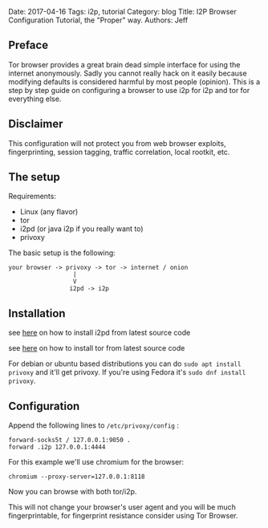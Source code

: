 Date: 2017-04-16
Tags: i2p, tutorial
Category: blog
Title: I2P Browser Configuration Tutorial, the "Proper" way.
Authors: Jeff



## Preface

Tor browser provides a great brain dead simple interface for using the internet anonymously.
Sadly you cannot really hack on it easily because modifying defaults is considered harmful by most people (opinion).
This is a step by step guide on configuring a browser to use i2p for i2p and tor for everything else.

## Disclaimer

This configuration will not protect you from web browser exploits, fingerprinting, session tagging, traffic correlation, local rootkit, etc.

## The setup

Requirements:

* Linux (any flavor)
* tor
* i2pd (or java i2p if you really want to)
* privoxy

The basic setup is the following:

    your browser -> privoxy -> tor -> internet / onion
                      |
                      V
                     i2pd -> i2p

## Installation

see [here](https://i2pd.readthedocs.io/en/latest/devs/building/unix/) on how to install i2pd from latest source code

see [here](https://www.torproject.org/docs/tor-doc-unix.html.en) on how to install tor from latest source code

For debian or ubuntu based distributions you can do `sudo apt install privoxy` and it'll get privoxy. If you're using Fedora it's `sudo dnf install privoxy`.

## Configuration

Append the following lines to `/etc/privoxy/config` :


    forward-socks5t / 127.0.0.1:9050 .
    forward .i2p 127.0.0.1:4444

For this example we'll use chromium for the browser:

    chromium --proxy-server=127.0.0.1:8118

Now you can browse with both tor/i2p.

This will not change your browser's user agent and you will be much fingerprintable, for fingerprint resistance consider using Tor Browser.
